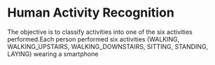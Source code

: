 # Human Activity Recognition
The objective is to classify activities into one of the six activities performed.Each person performed six activities (WALKING, WALKING_UPSTAIRS, WALKING_DOWNSTAIRS, SITTING, STANDING, LAYING) wearing a smartphone
